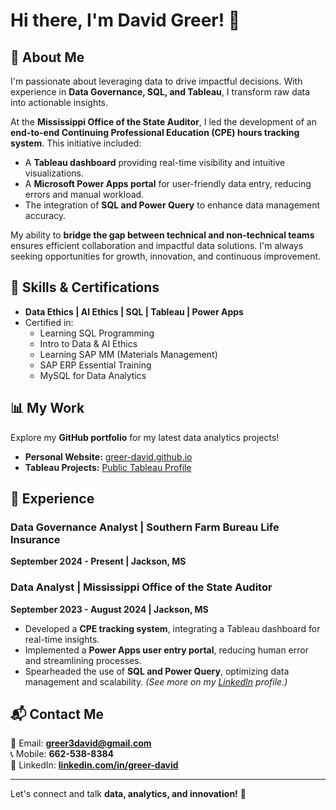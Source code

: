 # Hi there, I'm David Greer! 👋

## 🚀 About Me
I'm passionate about leveraging data to drive impactful decisions. With experience in **Data Governance, SQL, and Tableau**, I transform raw data into actionable insights.

At the **Mississippi Office of the State Auditor**, I led the development of an **end-to-end Continuing Professional Education (CPE) hours tracking system**. This initiative included:
- A **Tableau dashboard** providing real-time visibility and intuitive visualizations.
- A **Microsoft Power Apps portal** for user-friendly data entry, reducing errors and manual workload.
- The integration of **SQL and Power Query** to enhance data management accuracy.

My ability to **bridge the gap between technical and non-technical teams** ensures efficient collaboration and impactful data solutions. I'm always seeking opportunities for growth, innovation, and continuous improvement.

## 🔧 Skills & Certifications
- **Data Ethics | AI Ethics | SQL | Tableau | Power Apps**
- Certified in:
  - Learning SQL Programming
  - Intro to Data & AI Ethics
  - Learning SAP MM (Materials Management)
  - SAP ERP Essential Training
  - MySQL for Data Analytics

## 📊 My Work
Explore my **GitHub portfolio** for my latest data analytics projects!

- **Personal Website:** [greer-david.github.io](https://greer-david.github.io/)
- **Tableau Projects:** [Public Tableau Profile](https://public.tableau.com/app/profile/greer.david/vizzes)

## 💼 Experience

### **Data Governance Analyst | Southern Farm Bureau Life Insurance**
**September 2024 - Present | Jackson, MS**  

### **Data Analyst | Mississippi Office of the State Auditor**
**September 2023 - August 2024 | Jackson, MS**  
- Developed a **CPE tracking system**, integrating a Tableau dashboard for real-time insights.
- Implemented a **Power Apps user entry portal**, reducing human error and streamlining processes.
- Spearheaded the use of **SQL and Power Query**, optimizing data management and scalability.
_(See more on my [LinkedIn](https://www.linkedin.com/in/greer-david) profile.)_

## 📬 Contact Me
📧 Email: **[greer3david@gmail.com](mailto:greer3david@gmail.com)**  
📞 Mobile: **662-538-8384**  
🔗 LinkedIn: **[linkedin.com/in/greer-david](https://www.linkedin.com/in/greer-david)**  

---

Let's connect and talk **data, analytics, and innovation!** 🚀
